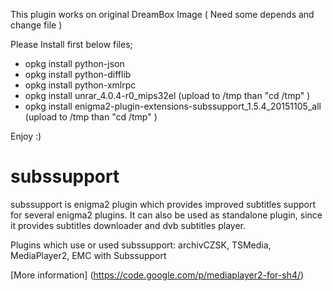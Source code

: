 This plugin works on original DreamBox Image ( Need some depends and change file )

Please Install first below files;

- opkg install python-json
- opkg install python-difflib
- opkg install python-xmlrpc
- opkg install unrar_4.0.4-r0_mips32el (upload to /tmp than "cd /tmp" )
- opkg install enigma2-plugin-extensions-subssupport_1.5.4_20151105_all (upload to /tmp than "cd /tmp" )

Enjoy :)

# subssupport

subssupport is enigma2 plugin which provides improved subtitles support for several enigma2 plugins. It can also be used as standalone plugin, since it provides subtitles downloader and dvb subtitles player.

Plugins which use or used subssupport: archivCZSK, TSMedia, MediaPlayer2, EMC with Subssupport

[More information] (https://code.google.com/p/mediaplayer2-for-sh4/)






